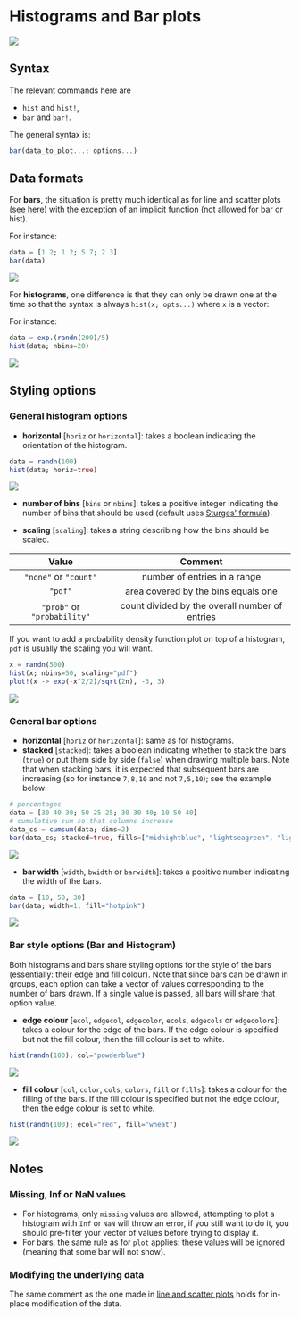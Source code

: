 # Histograms and Bar plots


![](../exgen/out/hb_demo.svg)


## Syntax

The relevant commands here are

- `hist` and `hist!`,
- `bar` and `bar!`.

The general syntax is:

```julia
bar(data_to_plot...; options...)
```

## Data formats

For **bars**, the situation is pretty much identical as for line and scatter plots ([see here](../../line-scatter/#Data-formats-1)) with the exception of an implicit function (not allowed for bar or hist).

For instance:


```julia
data = [1 2; 1 2; 5 7; 2 3]
bar(data)
```

![](../exgen/out/hb_ex1.svg)


For **histograms**, one difference is that they can only be drawn one at the time so that the syntax is always `hist(x; opts...)` where `x` is a vector:

For instance:


```julia
data = exp.(randn(200)/5)
hist(data; nbins=20)
```

![](../exgen/out/hb_ex2.svg)


## Styling options

### General histogram options

* **horizontal** [`horiz` or `horizontal`]: takes a boolean indicating the orientation of the histogram.


```julia
data = randn(100)
hist(data; horiz=true)
```

![](../exgen/out/hb_ex3.svg)


* **number of bins** [`bins` or `nbins`]: takes a positive integer indicating the number of bins that should be used (default uses [Sturges' formula](https://en.wikipedia.org/wiki/Histogram#Sturges'_formula)).

* **scaling** [`scaling`]: takes a string describing how the bins should be scaled.

| Value    | Comment  |
| :------: | :-----: |
| `"none"` or `"count"` | number of entries in a range |
| `"pdf"`     | area covered by the bins equals one |
| `"prob"` or `"probability"`     | count divided by the overall number of entries |

If you want to add a probability density function plot on top of a histogram, `pdf` is usually the scaling you will want.


```julia
x = randn(500)
hist(x; nbins=50, scaling="pdf")
plot!(x -> exp(-x^2/2)/sqrt(2π), -3, 3)
```

![](../exgen/out/hb_ex4.svg)


### General bar options

* **horizontal** [`horiz` or `horizontal`]: same as for histograms.
* **stacked** [`stacked`]: takes a boolean indicating whether to stack the bars (`true`) or put them side by side (`false`) when drawing multiple bars. Note that when stacking bars, it is expected that subsequent bars are increasing (so for instance `7,8,10` and not `7,5,10`); see the example below:


```julia
# percentages
data = [30 40 30; 50 25 25; 30 30 40; 10 50 40]
# cumulative sum so that columns increase
data_cs = cumsum(data; dims=2)
bar(data_cs; stacked=true, fills=["midnightblue", "lightseagreen", "lightsalmon"])
```

![](../exgen/out/hb_ex5.svg)


* **bar width** [`width`, `bwidth` or `barwidth`]: takes a positive number indicating the width of the bars.


```julia
data = [10, 50, 30]
bar(data; width=1, fill="hotpink")
```

![](../exgen/out/hb_ex6.svg)


### Bar style options (Bar and Histogram)

Both histograms and bars share styling options for the style of the bars (essentially: their edge and fill colour).
Note that since bars can be drawn in groups, each option can take a vector of values corresponding to the number of bars drawn.
If a single value is passed, all bars will share that option value.

* **edge colour** [`ecol`, `edgecol`, `edgecolor`, `ecols`, `edgecols` or `edgecolors`]: takes a colour for the edge of the bars. If the edge colour is specified but not the fill colour, then the fill colour is set to white.


```julia
hist(randn(100); col="powderblue")
```

![](../exgen/out/hb_ex7.svg)


* **fill colour** [`col`, `color`, `cols`, `colors`, `fill` or `fills`]: takes a colour for the filling of the bars. If the fill colour is specified but not the edge colour, then the edge colour is set to white.


```julia
hist(randn(100); ecol="red", fill="wheat")
```

![](../exgen/out/hb_ex8.svg)


## Notes

### Missing, Inf or NaN values

* For histograms, only `missing` values are allowed, attempting to plot a histogram with `Inf` or `NaN` will throw an error, if you still want to do it, you should pre-filter your vector of values before trying to display it.
* For bars, the same rule as for `plot` applies: these values will be ignored (meaning that some bar will not show).

### Modifying the underlying data

The same comment as the one made in [line and scatter plots](/man/line-scatter/#Modifying-the-underlying-data-1) holds for in-place modification of the data.
